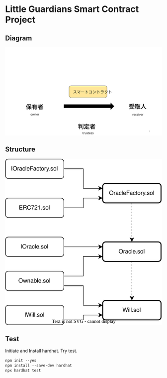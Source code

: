 # Little Guardians Smart Contract Project

## Diagram
![](Diagram.svg)

## Structure
![](structure.drawio.svg)

## Test
Initiate and Install hardhat.
Try test.

```shell
npm init --yes
npm install --save-dev hardhat
npx hardhat test
```
